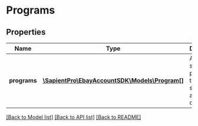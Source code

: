 # Programs

## Properties
| Name         | Type                                                          | Description                                                                | Notes      |
|--------------|---------------------------------------------------------------|----------------------------------------------------------------------------|------------|
| **programs** | [**\SapientPro\EbayAccountSDK\Models\Program[]**](Program.md) | An array of seller programs that the seller&#x27;s account is opted in to. | [optional] |

[[Back to Model list]](../../README.md#documentation-for-models) [[Back to API list]](../../README.md#documentation-for-api-endpoints) [[Back to README]](../../README.md)

